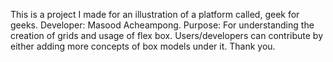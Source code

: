 This is a project I made for an illustration of a platform called, geek for geeks. Developer: Masood Acheampong. Purpose: For understanding the creation of grids and usage of flex box. Users/developers can contribute by either adding more concepts of box models under it. Thank you.
